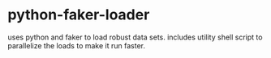 # python-faker-loader
uses python and faker to load robust data sets. includes utility shell script to parallelize the loads to make it run faster.
